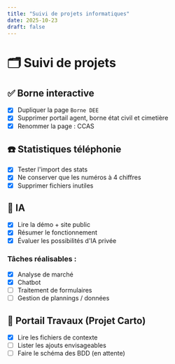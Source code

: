 ```yaml
---
title: "Suivi de projets informatiques"
date: 2025-10-23
draft: false
---
```


# 🗂️ Suivi de projets

## ✅ Borne interactive

- [x] Dupliquer la page `Borne DEE`
- [x] Supprimer portail agent, borne état civil et cimetière
- [x] Renommer la page : CCAS

## ☎️ Statistiques téléphonie

- [x] Tester l'import des stats
- [x] Ne conserver que les numéros à 4 chiffres
- [x] Supprimer fichiers inutiles

## 🤖 IA

- [x] Lire la démo + site public
- [x] Résumer le fonctionnement
- [x] Évaluer les possibilités d'IA privée

### Tâches réalisables :
- [x] Analyse de marché
- [x] Chatbot
- [ ] Traitement de formulaires
- [ ] Gestion de plannings / données

## 📅 Portail Travaux (Projet Carto)

- [x] Lire les fichiers de contexte
- [ ] Lister les ajouts envisageables
- [ ] Faire le schéma des BDD (en attente)
